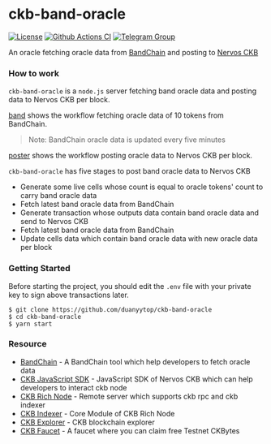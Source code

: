 # ckb-band-oracle

[![License](https://img.shields.io/badge/license-MIT-green)](https://github.com/duanyytop/ckb-band-oracle/blob/master/LICENSE)
[![Github Actions CI](https://github.com/duanyytop/ckb-band-oracle/workflows/CI/badge.svg?branch=master)](https://github.com/duanyytop/ckb-band-oracle/actions)
[![Telegram Group](https://cdn.rawgit.com/Patrolavia/telegram-badge/8fe3382b/chat.svg)](https://t.me/nervos_ckb_dev)

An oracle fetching oracle data from [BandChain](https://github.com/bandprotocol/bandchain) and posting to [Nervos CKB](https://nervos.org)

### How to work

`ckb-band-oracle` is a `node.js` server fetching band oracle data and posting data to Nervos CKB per block.

[band](https://github.com/duanyytop/ckb-band-oracle/blob/master/src/poster/band.js) shows the workflow fetching oracle data of 10 tokens from BandChain.

> Note: BandChain oracle data is updated every five minutes

[poster](https://github.com/duanyytop/ckb-band-oracle/blob/master/src/poster/poster.js) shows the workflow posting oracle data to Nervos CKB per block.

`ckb-band-oracle` has five stages to post band oracle data to Nervos CKB

- Generate some live cells whose count is equal to oracle tokens' count to carry band oracle data
- Fetch latest band oracle data from BandChain
- Generate transaction whose outputs data contain band oracle data and send to Nervos CKB
- Fetch latest band oracle data from BandChain
- Update cells data which contain band oracle data with new oracle data per block

### Getting Started

Before starting the project, you should edit the `.env` file with your private key to sign above transactions later.

```shell
$ git clone https://github.com/duanyytop/ckb-band-oracle
$ cd ckb-band-oracle
$ yarn start
```

### Resource

- [BandChain](https://github.com/bandprotocol/bandchain/tree/master/helpers) - A BandChain tool which help developers to fetch oracle data
- [CKB JavaScript SDK](https://github.com/nervosnetwork/ckb-sdk-js) - JavaScript SDK of Nervos CKB which can help developers to interact ckb node
- [CKB Rich Node](https://github.com/ququzone/ckb-rich-node) - Remote server which supports ckb rpc and ckb indexer
- [CKB Indexer](https://github.com/nervosnetwork/ckb-indexer) - Core Module of CKB Rich Node
- [CKB Explorer](https://explorer.nervos.org) - CKB blockchain explorer
- [CKB Faucet](https://faucet.nervos.org) - A faucet where you can claim free Testnet CKBytes
